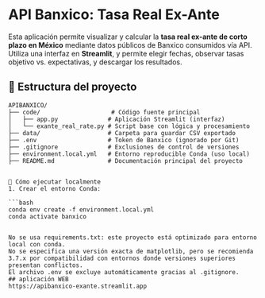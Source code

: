 # API Banxico: Tasa Real Ex-Ante

Esta aplicación permite visualizar y calcular la **tasa real ex-ante de corto plazo en México** mediante datos públicos de Banxico consumidos vía API. Utiliza una interfaz en **Streamlit**, y permite elegir fechas, observar tasas objetivo vs. expectativas, y descargar los resultados.

## 📁 Estructura del proyecto

```text
APIBANXICO/
├── code/                    # Código fuente principal
│   ├── app.py              # Aplicación Streamlit (interfaz)
│   └── exante_real_rate.py # Script base con lógica y procesamiento
├── data/                   # Carpeta para guardar CSV exportado
├── .env                    # Token de Banxico (ignorado por Git)
├── .gitignore              # Exclusiones de control de versiones
├── environment.local.yml   # Entorno reproducible Conda (uso local)
├── README.md               # Documentación principal del proyecto


🔧 Cómo ejecutar localmente
1. Crear el entorno Conda:

```bash
conda env create -f environment.local.yml
conda activate banxico


No se usa requirements.txt: este proyecto está optimizado para entorno local con conda.
No se especifica una versión exacta de matplotlib, pero se recomienda 3.7.x por compatibilidad con entornos donde versiones superiores presentan conflictos.
El archivo .env se excluye automáticamente gracias al .gitignore.
## aplicación WEB
https://apibanxico-exante.streamlit.app